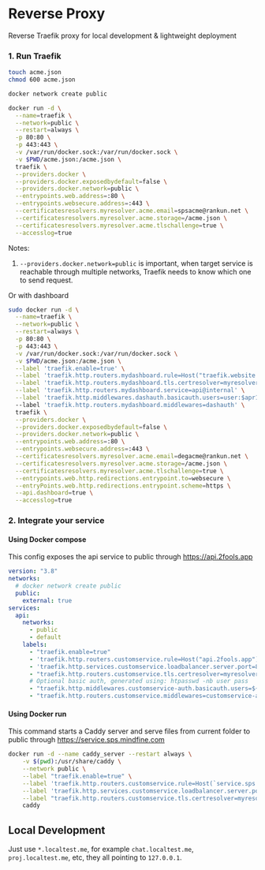 # Reverse Proxy

Reverse Traefik proxy for local development & lightweight deployment

### 1. Run Traefik

```bash
touch acme.json
chmod 600 acme.json

docker network create public

docker run -d \
  --name=traefik \
  --network=public \
  --restart=always \
  -p 80:80 \
  -p 443:443 \
  -v /var/run/docker.sock:/var/run/docker.sock \
  -v $PWD/acme.json:/acme.json \
  traefik \
  --providers.docker \
  --providers.docker.exposedbydefault=false \
  --providers.docker.network=public \
  --entrypoints.web.address=:80 \
  --entrypoints.websecure.address=:443 \
  --certificatesresolvers.myresolver.acme.email=spsacme@rankun.net \
  --certificatesresolvers.myresolver.acme.storage=/acme.json \
  --certificatesresolvers.myresolver.acme.tlschallenge=true \
  --accesslog=true
```

Notes:

1. `--providers.docker.network=public` is important, when target service is reachable through multiple networks, Traefik needs to know which one to send request.

Or with dashboard

```bash
sudo docker run -d \
  --name=traefik \
  --network=public \
  --restart=always \
  -p 80:80 \
  -p 443:443 \
  -v /var/run/docker.sock:/var/run/docker.sock \
  -v $PWD/acme.json:/acme.json \
  --label 'traefik.enable=true' \
  --label 'traefik.http.routers.mydashboard.rule=Host("traefik.website.com")' \
  --label 'traefik.http.routers.mydashboard.tls.certresolver=myresolver' \
  --label 'traefik.http.routers.mydashboard.service=api@internal' \
  --label 'traefik.http.middlewares.dashauth.basicauth.users=user:$apr1$sdsdf' \ # generated using htpasswd -nb user pass
  --label 'traefik.http.routers.mydashboard.middlewares=dashauth' \
  traefik \
  --providers.docker \
  --providers.docker.exposedbydefault=false \
  --providers.docker.network=public \
  --entrypoints.web.address=:80 \
  --entrypoints.websecure.address=:443 \
  --certificatesresolvers.myresolver.acme.email=degacme@rankun.net \
  --certificatesresolvers.myresolver.acme.storage=/acme.json \
  --certificatesresolvers.myresolver.acme.tlschallenge=true \
  --entrypoints.web.http.redirections.entrypoint.to=websecure \
  --entryPoints.web.http.redirections.entrypoint.scheme=https \
  --api.dashboard=true \
  --accesslog=true
```

### 2. Integrate your service

#### Using Docker compose

This config exposes the api service to public through https://api.2fools.app

```yaml
version: "3.8"
networks:
  # docker network create public
  public:
    external: true
services:
  api:
    networks:
      - public
      - default
    labels:
      - "traefik.enable=true"
      - 'traefik.http.routers.customservice.rule=Host("api.2fools.app")'
      - 'traefik.http.services.customservice.loadbalancer.server.port=8000'
      - "traefik.http.routers.customservice.tls.certresolver=myresolver"
      # Optional basic auth, generated using: htpasswd -nb user pass
      - "traefik.http.middlewares.customservice-auth.basicauth.users=${HTPASSWD_NB_USER_PASS}"
      - "traefik.http.routers.customservice.middlewares=customservice-auth"

```

#### Using Docker run

This command starts a Caddy server and serve files from current folder to public through https://service.sps.mindfine.com

```bash
docker run -d --name caddy_server --restart always \
    -v $(pwd):/usr/share/caddy \
    --network public \
    --label "traefik.enable=true" \
    --label 'traefik.http.routers.customservice.rule=Host(`service.sps.mindfine.com`)' \
    --label 'traefik.http.services.customservice.loadbalancer.server.port=80' \
    --label "traefik.http.routers.customservice.tls.certresolver=myresolver" \
    caddy
```

## Local Development

Just use `*.localtest.me`, for example `chat.localtest.me`, `proj.localtest.me`, etc, they all pointing to `127.0.0.1`.
